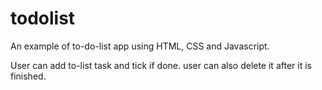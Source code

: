 # todolist

An example of to-do-list app using HTML, CSS and Javascript.

User can add to-list task and tick if done. user can also delete it after it is finished.
